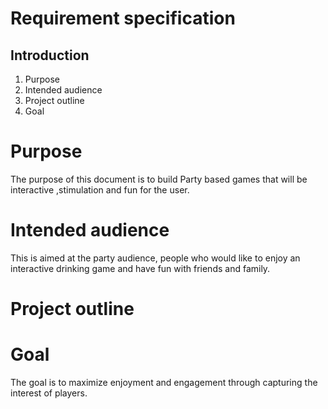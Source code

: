 Requirement specification
========

## Introduction

1. Purpose
2. Intended audience 
3. Project outline  
4. Goal  

# Purpose 
The purpose of this document is to build Party based games that will be interactive ,stimulation and fun for the user.

# Intended audience
This is aimed at the party audience, people who would like to enjoy an interactive drinking game and have fun with friends and family.

# Project outline

# Goal 
The goal is to maximize enjoyment and engagement through capturing the interest of players.
